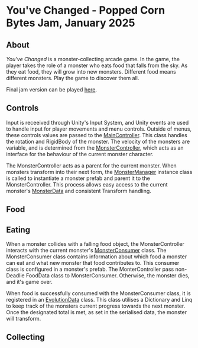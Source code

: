 # You've Changed - Popped Corn Bytes Jam, January 2025
## About
*You've Changed* is a monster-collecting arcade game. In the game, the player takes the role of a monster who eats food that falls from the sky. As they eat food, they will grow into new monsters. Different food means different monsters. Play the game to discover them all.

Final jam version can be played [here](https://www500.itch.io/youve-changed).

## Controls
Input is receeived through Unity's Input System, and Unity events are used to handle input for player movements and menu controls. Outside of menus, these controls values are passed to the [MainController](/MonsterEating/Assets/Scripts/MainController.cs). This class handles the rotation and RigidBody of the monster. The velocity of the monsters are variable, and is determined from the [MonsterController](MonsterEating/Assets/Scripts/MonsterController.cs), which acts as an interface for the behaviour of the current monster character.

The MonsterController acts as a parent for the current monster. When monsters transform into their next form, the [MonsterManager](MonsterEating/Assets/Scripts/MonsterManager.cs) instance class is called to instantiate a monster prefab and parent it to the MonsterController. This process allows easy access to the current monster's [MonsterData](MonsterEating/Assets/Scripts/MonsterData.cs) and consistent Transform handling.

## Food

## Eating
When a monster collides with a falling food object, the MonsterController interacts with the current monster's [MonsterConsumer](MonsterEating/Assets/Scripts/IConsumer/MonsterConsumer.cs) class. The MonsterConsumer class contains information about which food a monster can eat and what new monster that food contributes to. This consumer class is configured in a monster's prefab. The MonterController pass non-Deadlie FoodData class to MonsterConsumer. Otherwise, the monster dies, and it's game over.

When food is successfully consumed with the MonsterConsumer class, it is registered in an [EvolutionData](MonsterEating/Assets/Scripts/EvolutionData.cs) class. This class utilises a Dictionary and Linq to keep track of the monsters current progress towards the next monster. Once the designated total is met, as set in the serialised data, the monster will transform.

## Collecting
